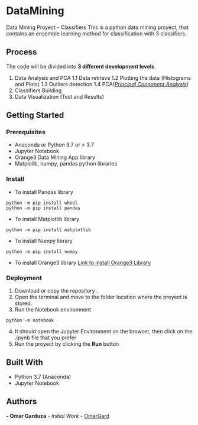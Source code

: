 # DataMining
Data Mining Proyect - Classifiers
This is a python data mining proyect, that contains an ensemble learning method for classification with 3 classifiers.
## Process
The code will be divided into __3 different development levels__
1. Data Analysis and PCA
  1.1 Data retrieve
  1.2 Plotting the data (Histograms and Plots)
  1.3 Outliers detection
  1.4 PCA([_Principal Conponent Analysis_](https://www.sciencedirect.com/topics/medicine-and-dentistry/principal-component-analysis))
2. Classifiers Building
3. Data Visualization (Test and Results)
## Getting Started
### Prerequisites
- Anaconda or Python 3.7 or > 3.7
- Jupyter Notebook
- Orange3 Data Mining App library
- Matplolib, numpy, pandas python libraries
### Install
- To install Pandas library
```
python -m pip install wheel
python -m pip install pandas
```
- To install Matplotlib library
```
python -m pip install matplotlib
```
- To install Numpy library
```
python -m pip install numpy
```
- To install Orange3 library
[Link to install Orange3 Library](https://github.com/biolab/orange3)
### Deployment
1. Download or copy the repository .
2. Open the terminal and move to the folder location where the proyect is stored.
3. Run the Notebook environment
```
python -m notebook
```
4. It should open the Jupyter Environment on the browser, then click on the .ipynb file that you prefer
5. Run the proyect by clicking the **Run** button
## Built With
  - Python 3.7 (Anaconda)
  - Jupyter Notebook
## Authors
 __- Omar Garduza__ - _Initial Work_ - [OmarGard](https://github.com/OmarGard)
